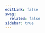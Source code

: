 ```yaml
---
editLink: false
swag:
  related: false
sidebar: true
---
```


<script setup>
import SwagLanding from "../components/SwagLanding.vue";

const landing = {
    title: `Automate, integrate & connect`,
    image: 'https://store.shopware.com/media/image/themes-illustration.png',
};

const ctas = [
    {
        title: 'Admin API Quickstart',
        sub: 'Dive into the basics of authentication, privileges, reading and writing data, working with errors.',
        page: '/resources/api/admin-api-reference.htm',
    },
];

const exposed = [
    {
        title: `App Scripts`,
        page: '/docs/guides/plugins/apps/app-scripts/',
        sub: `Leverage App Scripts to customize the checkout or fetch additional data in your Storefront.`,
        image: '/landing/exposed_app.png',
    },
    {
        title: `Custom Templates`,
        page: '/docs/guides/plugins/apps/app-scripts/',
        sub: `Custom templates let you extend or modify the appearance of parts of your storefront.`,
        image: '/landing/exposed_templates.png',
    },
    {
        title: `Admin Extensions`,
        page: '/docs/guides/plugins/apps/starter/starter-admin-extension.html',
        sub: `Build powerful modules for the admin panel using our new Admin Extension API.`,
        image: '/landing/exposed_admin.png',
    },
];
</script>

<SwagLanding
v-bind="landing"
:ctas="ctas"
:exposed="exposed" />